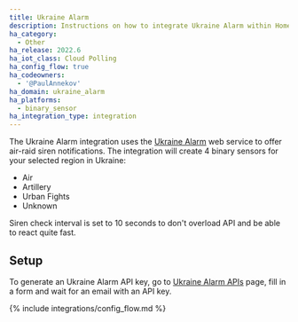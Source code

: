 ```yaml
---
title: Ukraine Alarm
description: Instructions on how to integrate Ukraine Alarm within Home Assistant.
ha_category:
  - Other
ha_release: 2022.6
ha_iot_class: Cloud Polling
ha_config_flow: true
ha_codeowners:
  - '@PaulAnnekov'
ha_domain: ukraine_alarm
ha_platforms:
  - binary_sensor
ha_integration_type: integration
---
```


The Ukraine Alarm integration uses the [Ukraine Alarm](https://www.ukrainealarm.com/) web service to offer air-raid siren notifications. The integration will create 4 binary sensors for your selected region in Ukraine:

- Air
- Artillery
- Urban Fights
- Unknown

Siren check interval is set to 10 seconds to don't overload API and be able to react quite fast.

## Setup

To generate an Ukraine Alarm API key, go to [Ukraine Alarm APIs](https://api.ukrainealarm.com/) page, fill in a form and wait for an email with an API key.

{% include integrations/config_flow.md %}
